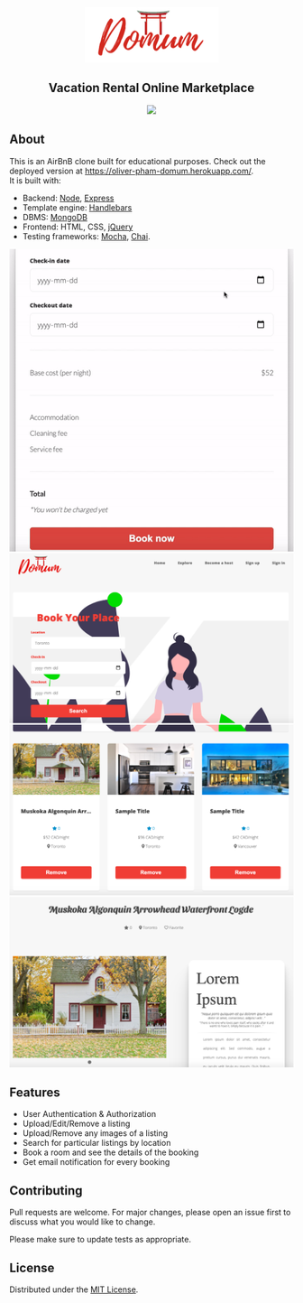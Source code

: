 <div align="center">
    <img src="src/../views/images/domum.png">
    <h2>Vacation Rental Online Marketplace</h2>
</div>
<div align="center">
    <img src="https://img.shields.io/github/license/ptpham4/online-lobby-api" href="License">
</div>

## About

This is an AirBnB clone built for educational purposes. Check out the deployed version at https://oliver-pham-domum.herokuapp.com/.  
It is built with:
- Backend: [Node](https://nodejs.org/en/), [Express](https://expressjs.com)
- Template engine: [Handlebars](https://handlebarsjs.com)
- DBMS: [MongoDB](https://www.mongodb.com)
- Frontend: HTML, CSS, [jQuery](https://jquery.com)
- Testing frameworks: [Mocha](https://mochajs.org), [Chai](https://www.chaijs.com).

<div align="center">
    <img src="demo/demo.gif">
    <br />
    <img src="demo/snapshot-1.png">
    <img src="demo/snapshot-2.png">
    <img src="demo/snapshot-3.png">
</div>

## Features

- User Authentication & Authorization
- Upload/Edit/Remove a listing
- Upload/Remove any images of a listing 
- Search for particular listings by location
- Book a room and see the details of the booking
- Get email notification for every booking

## Contributing

Pull requests are welcome. For major changes, please open an issue first to discuss what you would like to change.

Please make sure to update tests as appropriate.

## License

Distributed under the [MIT License](https://choosealicense.com/licenses/mit/).